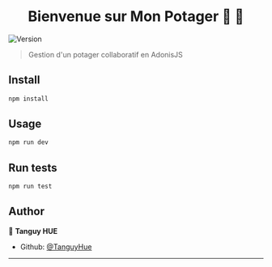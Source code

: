 <h1 align="center">Bienvenue sur Mon Potager 🌱 👋</h1>
<p>
  <img alt="Version" src="https://img.shields.io/badge/version-1.0.0-blue.svg?cacheSeconds=2592000" />
</p>

> Gestion d'un potager collaboratif en AdonisJS

## Install

```sh
npm install
```

## Usage

```sh
npm run dev
```

## Run tests

```sh
npm run test
```

## Author

👤 **Tanguy HUE**

* Github: [@TanguyHue](https://github.com/TanguyHue)

***
